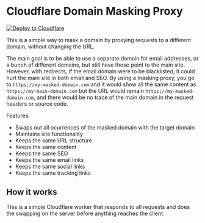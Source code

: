 # Cloudflare Domain Masking Proxy

[![Deploy to Cloudflare](https://deploy.workers.cloudflare.com/button)](<https://deploy.workers.cloudflare.com/?url=https://github.com/gnostiddev/domain-mask>)

This is a simple way to mask a domain by proxying requests to a different domain, without changing the URL.

The main goal is to be able to use a separate domain for email addresses, or a bunch of different domains, but still have those point to the main site. However, with redirects, if the email domain were to be blacklisted, it could hurt the main site in both email and SEO. By using a masking proxy, you go to `https;//my-masked-domain.com` and it would show all the same content as `https;//my-main-domain.com` but the URL would remain `https;//my-masked-domain.com`, and there would be no trace of the main domain in the request headers or source code.

Features:

- Swaps out all ocurrences of the masked domain with the target domain
- Maintains site functionality
- Keeps the same URL structure
- Keeps the same content
- Keeps the same SEO
- Keeps the same email links
- Keeps the same social links
- Keeps the same tracking links

## How it works

This is a simple Cloudflare worker that responds to all requests and does the swapping on the server before anything reaches the client.
